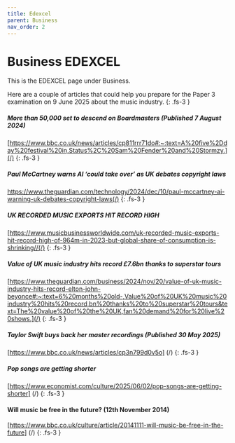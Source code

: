 ```yaml
---
title: Edexcel
parent: Business
nav_order: 2
---
```

# Business EDEXCEL

This is the EDEXCEL page under Business.


Here are a couple of articles that could help you prepare for the Paper 3 examination on 9 June 2025 about the music industry.
{: .fs-3 }


##### More than 50,000 set to descend on Boardmasters (Published 7 August 2024)
[https://www.bbc.co.uk/news/articles/cp811rrr71do#:~:text=A%20five%2Dday%20festival%20in,Status%2C%20Sam%20Fender%20and%20Stormzy.](/)
{: .fs-3 }

##### Paul McCartney warns AI ‘could take over’ as UK debates copyright laws
https://www.theguardian.com/technology/2024/dec/10/paul-mccartney-ai-warning-uk-debates-copyright-laws(/)
{: .fs-3 }

##### UK RECORDED MUSIC EXPORTS HIT RECORD HIGH
[https://www.musicbusinessworldwide.com/uk-recorded-music-exports-hit-record-high-of-964m-in-2023-but-global-share-of-consumption-is-shrinking//(/)
{: .fs-3 }

##### Value of UK music industry hits record £7.6bn thanks to superstar tours
[https://www.theguardian.com/business/2024/nov/20/value-of-uk-music-industry-hits-record-elton-john-beyonce#:~:text=6%20months%20old-,Value%20of%20UK%20music%20industry%20hits%20record,bn%20thanks%20to%20superstar%20tours&text=The%20value%20of%20the%20UK,fan%20demand%20for%20live%20shows.](/)
{: .fs-3 }

##### Taylor Swift buys back her master recordings (Published 30 May 2025)
[https://www.bbc.co.uk/news/articles/cp3n799d0v5o] (/)
{: .fs-3 }

##### Pop songs are getting shorter
[https://www.economist.com/culture/2025/06/02/pop-songs-are-getting-shorter] (/)
{: .fs-3 }

#### Will music be free in the future? (12th November 2014)
[https://www.bbc.co.uk/culture/article/20141111-will-music-be-free-in-the-future] (/)
{: .fs-3 }